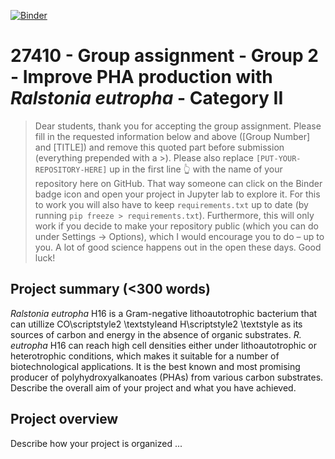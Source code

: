 [![Binder](https://mybinder.org/badge_logo.svg)](https://mybinder.org/v2/gh/27410/https://github.com/27410/group-assignment-2021-group_2_pha-production/main)

# 27410 - Group assignment - Group 2 - Improve PHA production with _Ralstonia eutropha_ - Category II

> Dear students, thank you for accepting the group assignment. Please fill in the
> requested information below and above ([Group Number] and [TITLE]) and remove this quoted part before submission (everything prepended with a >).
> Please also replace `[PUT-YOUR-REPOSITORY-HERE]` up in the first line 👆 with the name of your repository here on GitHub.
> That way someone can click on the Binder badge icon and open your project in Jupyter lab to explore it.
> For this to work you will also have to keep `requirements.txt` up to date (by running `pip freeze > requirements.txt`).
> Furthermore, this will only work if you decide to make your repository public (which you can do under Settings -> Options),
> which I would encourage you to do – up to you. A lot of good science happens out in the open these days.
> Good luck!

## Project summary (<300 words)
_Ralstonia eutropha_ H16 is a Gram-negative lithoautotrophic bacterium that can utillize CO\scriptstyle2 \textstyleand H\scriptstyle2 \textstyle as its sources of carbon and energy in the absence of organic substrates. _R. eutropha_ H16 can reach high cell densities either under lithoautotrophic or heterotrophic conditions, which makes it suitable for a number of biotechnological applications. It is the best known and most promising producer of polyhydroxyalkanoates (PHAs) from various carbon substrates. 
Describe the overall aim of your project and what you have achieved.

## Project overview
Describe how your project is organized ...

